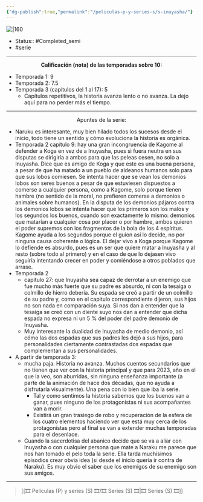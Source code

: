 ```yaml
---
{"dg-publish":true,"permalink":"/peliculas-p-y-series-s/s-inuyasha/"}
---
```



![|160](https://m.media-amazon.com/images/M/MV5BMGNmMWI4MGUtYmU0ZS00ZDkxLTgzMTAtZDU4YmQ1MDM3Y2IyXkEyXkFqcGdeQXVyNTA4NzY1MzY@._V1_SX300.jpg)

- Status:: #Completed_semi  
- #serie 

---

**<center>Calificación (nota) de las temporadas sobre 10:</center>**

- Temporada 1: 9
- Temporada 2: 7.5
- Temporada 3 (capítulos del 1 al 17): 5
	- Capítulos repetitivos, la historia avanza lento o no avanza. La dejo aquí para no perder más el tiempo.

---

<center>Apuntes de la serie:</center>

- Naruku es interesante, muy bien hilado todos los sucesos desde el inicio, todo tiene un sentido y cómo evoluciona la historia es orgánica.
- Temporada 2 capítulo 9: hay una gran incongruencia de Kagome al defender a Koga en vez de a Inuyasha, pues si fuera neutra en sus disputas se dirigiría a ambos para que las peleas cesen, no solo a Inuyasha. Dice que es amigo de Koga y que este es una buena persona, a pesar de que ha matado a un pueblo de aldeanos humanos solo para que sus lobos comiesen. Se intenta hacer que se vean los demonios lobos son seres buenos a pesar de que estuviesen dispuestos a comerse a cualquier persona, como a Kagome, solo porque tienen hambre (no sentido de la moral, no prefieren comerse a demonios o animales sobre humanos). En la disputa de los demonios pájaros contra los demonios lobos se intenta hacer que los primeros son los malos y los segundos los buenos, cuando son exactamente lo mismo: demonios que matarían a cualquier cosa por placer o por hambre, ambos quieren el poder supremos con los fragmentos de la bola de los 4 espíritus. Kagome ayuda a los segundos porque el guion así lo decide, no por ninguna causa coherente o lógica. El dejar vivo a Koga porque Kagome lo defiende es absurdo, pues es un ser que quiere matar a Inuyasha y al resto (sobre todo al primero) y en el caso de que lo dejasen vivo seguiría intentando crecer en poder y comiéndose a otros poblados que arrase.
- Temporada 2
	- capítulo 27: que Inuyasha sea capaz de derrotar a un enemigo que fue mucho más fuerte que su padre es absurdo, ni con la tesaiga o colmillo de hierro debería. Su espada se creó a partir de un colmillo de su padre y, como en el capitulo correspondiente dijeron, sus hijos no son nada en comparación suya. Si nos dan a entender que la tesaiga se creó con un diente suyo nos dan a entender que dicha espada no expresa ni un 5 % del poder del padre demonio de Inuyasha.
	- Muy interesante la dualidad de Inuyasha de medio demonio, así cómo las dos espadas que sus padres les dejó a sus hijos, para personalidades ciertamente contrastadas dos espadas que complementan a sus personalidades.
- A partir de temporada 3:
	- mucha paja. Historia no avanza. Muchos cuentos secundarios que no tienen que ver con la historia principal y que para 2023, año en el que la veo, son aburridas, sin ninguna enseñanza importante (a parte de la animación de hace dos décadas, que no ayuda a disfrutarla visualmente). Una pena con lo bien que iba la serie.
		- Tal y como sentimos la historia sabemos que los buenos van a ganar, pues ninguno de los protagonistas ni sus acompañantes van a morir.
		-  Existirá un gran trasiego de robo y recuperación de la esfera de los cuatro elementos haciendo ver que está muy cerca de los protagonistas pero al final se van a extender muchas temporadas para el desenlace.
	- Cuando la sacerdotisa del abanico decide que se va a aliar con Inuyasha o con cualquier persona que mate a Naraku me parece que nos han tomado el pelo toda la serie. Ella tarda muchísimos episodios crear obvia idea (si desde el inicio quería ir contra de Naraku). Es muy obvio el saber que los enemigos de su enemigo son sus amigos.


---

> [[🎞️ Películas (P) y series (S) 🎞️/🎞️ Series (S) 🎞️\|🎞️ Series (S) 🎞️]]